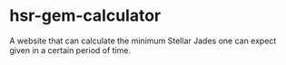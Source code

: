 # hsr-gem-calculator
A website that can calculate the minimum Stellar Jades one can expect given in a certain period of time.
